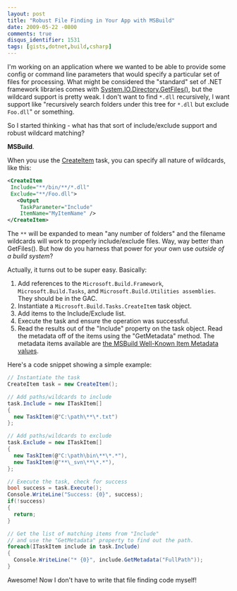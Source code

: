 ```yaml
---
layout: post
title: "Robust File Finding in Your App with MSBuild"
date: 2009-05-22 -0800
comments: true
disqus_identifier: 1531
tags: [gists,dotnet,build,csharp]
---
```

I'm working on an application where we wanted to be able to provide some
config or command line parameters that would specify a particular set of
files for processing. What might be considered the "standard" set of
.NET framework libraries comes with
[System.IO.Directory.GetFiles()](http://msdn.microsoft.com/en-us/library/system.io.directory.getfiles.aspx),
but the wildcard support is pretty weak. I don't want to find `*.dll`
recursively, I want support like "recursively search folders under this
tree for `*.dll` but exclude `Foo.dll`" or something.

So I started thinking - what has that sort of include/exclude support
and robust wildcard matching?

**MSBuild**.

When you use the
[CreateItem](http://msdn.microsoft.com/en-us/library/s2y3e43x.aspx)
task, you can specify all nature of wildcards, like this:

```xml
<CreateItem
 Include="**/bin/**/*.dll"
 Exclude="**/Foo.dll">
   <Output
    TaskParameter="Include"
    ItemName="MyItemName" />
</CreateItem>
```

The `**` will be expanded to mean "any number of folders" and the
filename wildcards will work to properly include/exclude files. Way, way
better than GetFiles(). But how do you harness that power for your own
use *outside of a build system*?

Actually, it turns out to be super easy. Basically:

1.  Add references to the `Microsoft.Build.Framework`,
    `Microsoft.Build.Tasks`, and `Microsoft.Build.Utilities assemblies`.
    They should be in the GAC.
2.  Instantiate a `Microsoft.Build.Tasks.CreateItem` task object.
3.  Add items to the Include/Exclude list.
4.  Execute the task and ensure the operation was successful.
5.  Read the results out of the "Include" property on the task object.
    Read the metadata off of the items using the "GetMetadata" method.
    The metadata items available are [the MSBuild Well-Known Item
    Metadata
    values](http://msdn.microsoft.com/en-us/library/ms164313.aspx).

Here's a code snippet showing a simple example:

```csharp
// Instantiate the task
CreateItem task = new CreateItem();

// Add paths/wildcards to include
task.Include = new ITaskItem[]
{
  new TaskItem(@"C:\path\**\*.txt")
};

// Add paths/wildcards to exclude
task.Exclude = new ITaskItem[]
{
  new TaskItem(@"C:\path\bin\**\*.*"),
  new TaskItem(@"**\_svn\**\*.*"),
};

// Execute the task, check for success
bool success = task.Execute();
Console.WriteLine("Success: {0}", success);
if(!success)
{
  return;
}

// Get the list of matching items from "Include"
// and use the "GetMetadata" property to find out the path.
foreach(ITaskItem include in task.Include)
{
  Console.WriteLine("* {0}", include.GetMetadata("FullPath"));
}
```

Awesome! Now I don't have to write that file finding code myself!

